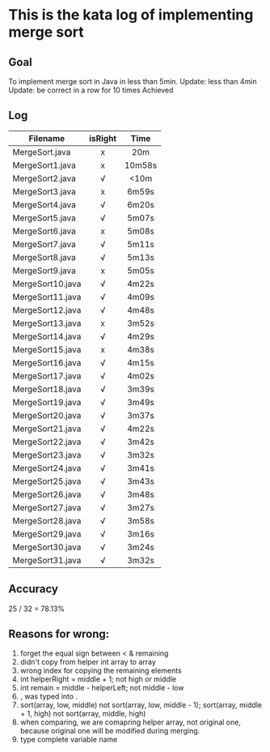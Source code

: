 # This is the kata log of implementing merge sort

## Goal
To implement merge sort in Java in less than 5min.
Update: less than 4min
Update: be correct in a row for 10 times
Achieved

## Log

| Filename           | isRight    | Time |
| ------------------ |:----------:|:----:|
|   MergeSort.java   |x           |20m   |
|   MergeSort1.java  |x           |10m58s|
|   MergeSort2.java  |√           |<10m  |
| MergeSort3.java    |x           |6m59s |
| MergeSort4.java    |√           |6m20s |
| MergeSort5.java    |√           |5m07s |
| MergeSort6.java    |x           |5m08s |
| MergeSort7.java    |√           |5m11s |
| MergeSort8.java    |√           |5m13s |
| MergeSort9.java    |x           |5m05s |
| MergeSort10.java   |√           |4m22s |
| MergeSort11.java   |√           |4m09s |
| MergeSort12.java   |√           |4m48s |
| MergeSort13.java   |x           |3m52s |
| MergeSort14.java   |√           |4m29s |
| MergeSort15.java   |x           |4m38s |
| MergeSort16.java   |√           |4m15s |
| MergeSort17.java   |√           |4m02s |
| MergeSort18.java   |√           |3m39s |
| MergeSort19.java   |√           |3m49s |
| MergeSort20.java   |√           |3m37s |
| MergeSort21.java   |√           |4m22s |
| MergeSort22.java   |√           |3m42s |
| MergeSort23.java   |√           |3m32s |
| MergeSort24.java   |√           |3m41s |
| MergeSort25.java   |√           |3m43s |
| MergeSort26.java   |√           |3m48s |
| MergeSort27.java   |√           |3m27s |
| MergeSort28.java   |√           |3m58s |
| MergeSort29.java   |√           |3m16s |
| MergeSort30.java   |√           |3m24s |
| MergeSort31.java   |√           |3m32s |

## Accuracy
25 / 32 = 78.13%

## Reasons for wrong:
1. forget the equal sign between < & remaining
2. didn't copy from helper int array to array
3. wrong index for copying the remaining elements
4. int helperRight = middle + 1; not high or middle
5. int remain = middle - helperLeft; not middle - low
6. , was typed into .
7. sort(array, low, middle) not sort(array, low, middle - 1); sort(array, middle + 1, high) not sort(array, middle, high)
8. when comparing, we are comapring helper array, not original one, because original one will be modified during merging.
9. type complete variable name
